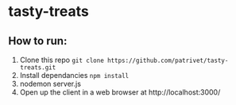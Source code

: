 # tasty-treats

## How to run:

 1. Clone this repo ```git clone https://github.com/patrivet/tasty-treats.git```
 2. Install dependancies ```npm install```
 3. nodemon server.js
 4. Open up the client in a web browser at http://localhost:3000/  
```
